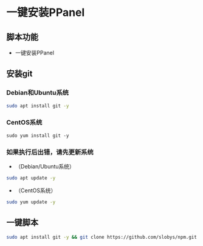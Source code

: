 # 一键安装PPanel
## 脚本功能
* 一键安装PPanel

## 安装git
### Debian和Ubuntu系统
```bash
sudo apt install git -y
```
### CentOS系统
```
sudo yum install git -y
```

### 如果执行后出错，请先更新系统
* （Debian/Ubuntu系统）
```bash
sudo apt update -y
```
* （CentOS系统）
```bash
sudo yum update -y
```
## 一键脚本
```bash
sudo apt install git -y && git clone https://github.com/slobys/npm.git && cd npm && chmod +x npm.sh && ./npm.sh
```
